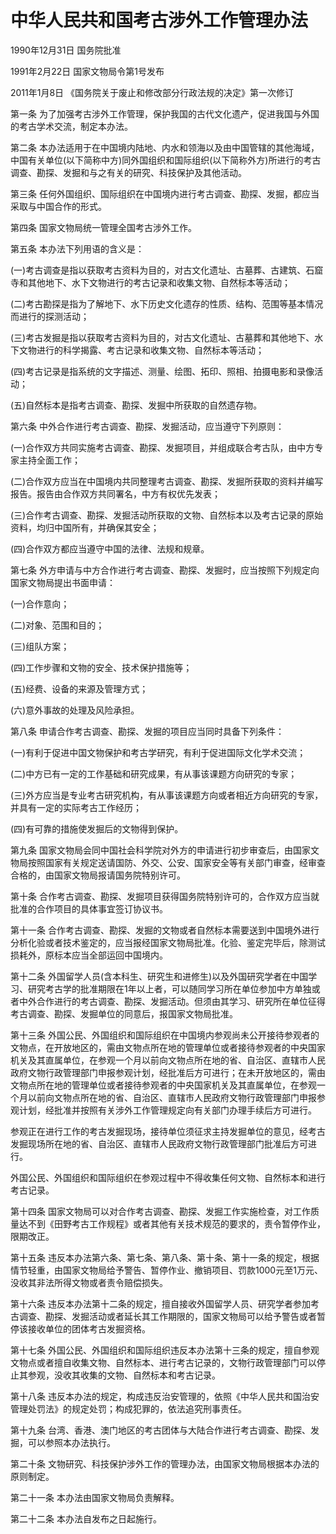# 中华人民共和国考古涉外工作管理办法

1990年12月31日 国务院批准　

1991年2月22日 国家文物局令第1号发布　

2011年1月8日 《国务院关于废止和修改部分行政法规的决定》第一次修订　

第一条 为了加强考古涉外工作管理，保护我国的古代文化遗产，促进我国与外国的考古学术交流，制定本办法。

第二条 本办法适用于在中国境内陆地、内水和领海以及由中国管辖的其他海域，中国有关单位(以下简称中方)同外国组织和国际组织(以下简称外方)所进行的考古调查、勘探、发掘和与之有关的研究、科技保护及其他活动。

第三条 任何外国组织、国际组织在中国境内进行考古调查、勘探、发掘，都应当采取与中国合作的形式。

第四条 国家文物局统一管理全国考古涉外工作。

第五条 本办法下列用语的含义是：

(一)考古调查是指以获取考古资料为目的，对古文化遗址、古墓葬、古建筑、石窟寺和其他地下、水下文物进行的考古记录和收集文物、自然标本等活动；

(二)考古勘探是指为了解地下、水下历史文化遗存的性质、结构、范围等基本情况而进行的探测活动；

(三)考古发掘是指以获取考古资料为目的，对古文化遗址、古墓葬和其他地下、水下文物进行的科学揭露、考古记录和收集文物、自然标本等活动；

(四)考古记录是指系统的文字描述、测量、绘图、拓印、照相、拍摄电影和录像活动；

(五)自然标本是指考古调查、勘探、发掘中所获取的自然遗存物。

第六条 中外合作进行考古调查、勘探、发掘活动，应当遵守下列原则：

(一)合作双方共同实施考古调查、勘探、发掘项目，并组成联合考古队，由中方专家主持全面工作；

(二)合作双方应当在中国境内共同整理考古调查、勘探、发掘所获取的资料并编写报告。报告由合作双方共同署名，中方有权优先发表；

(三)合作考古调查、勘探、发掘活动所获取的文物、自然标本以及考古记录的原始资料，均归中国所有，并确保其安全；

(四)合作双方都应当遵守中国的法律、法规和规章。

第七条 外方申请与中方合作进行考古调查、勘探、发掘时，应当按照下列规定向国家文物局提出书面申请：

(一)合作意向；

(二)对象、范围和目的；

(三)组队方案；

(四)工作步骤和文物的安全、技术保护措施等；

(五)经费、设备的来源及管理方式；

(六)意外事故的处理及风险承担。

第八条 申请合作考古调查、勘探、发掘的项目应当同时具备下列条件：

(一)有利于促进中国文物保护和考古学研究，有利于促进国际文化学术交流；

(二)中方已有一定的工作基础和研究成果，有从事该课题方向研究的专家；

(三)外方应当是专业考古研究机构，有从事该课题方向或者相近方向研究的专家，并具有一定的实际考古工作经历；

(四)有可靠的措施使发掘后的文物得到保护。

第九条 国家文物局会同中国社会科学院对外方的申请进行初步审查后，由国家文物局按照国家有关规定送请国防、外交、公安、国家安全等有关部门审查，经审查合格的，由国家文物局报请国务院特别许可。

第十条 合作考古调查、勘探、发掘项目获得国务院特别许可的，合作双方应当就批准的合作项目的具体事宜签订协议书。

第十一条 合作考古调查、勘探、发掘的文物或者自然标本需要送到中国境外进行分析化验或者技术鉴定的，应当报经国家文物局批准。化验、鉴定完毕后，除测试损耗外，原标本应当全部运回中国境内。

第十二条 外国留学人员(含本科生、研究生和进修生)以及外国研究学者在中国学习、研究考古学的批准期限在1年以上者，可以随同学习所在单位参加中方单独或者中外合作进行的考古调查、勘探、发掘活动。但须由其学习、研究所在单位征得考古调查、勘探、发掘单位的同意后，报国家文物局批准。

第十三条 外国公民、外国组织和国际组织在中国境内参观尚未公开接待参观者的文物点，在开放地区的，需由文物点所在地的管理单位或者接待参观者的中央国家机关及其直属单位，在参观一个月以前向文物点所在地的省、自治区、直辖市人民政府文物行政管理部门申报参观计划，经批准后方可进行；在未开放地区的，需由文物点所在地的管理单位或者接待参观者的中央国家机关及其直属单位，在参观一个月以前向文物点所在地的省、自治区、直辖市人民政府文物行政管理部门申报参观计划，经批准并按照有关涉外工作管理规定向有关部门办理手续后方可进行。

参观正在进行工作的考古发掘现场，接待单位须征求主持发掘单位的意见，经考古发掘现场所在地的省、自治区、直辖市人民政府文物行政管理部门批准后方可进行。

外国公民、外国组织和国际组织在参观过程中不得收集任何文物、自然标本和进行考古记录。

第十四条 国家文物局可以对合作考古调查、勘探、发掘工作实施检查，对工作质量达不到《田野考古工作规程》或者其他有关技术规范的要求的，责令暂停作业，限期改正。

第十五条 违反本办法第六条、第七条、第八条、第十条、第十一条的规定，根据情节轻重，由国家文物局给予警告、暂停作业、撤销项目、罚款1000元至1万元、没收其非法所得文物或者责令赔偿损失。

第十六条 违反本办法第十二条的规定，擅自接收外国留学人员、研究学者参加考古调查、勘探、发掘活动或者延长其工作期限的，国家文物局可以给予警告或者暂停该接收单位的团体考古发掘资格。

第十七条 外国公民、外国组织和国际组织违反本办法第十三条的规定，擅自参观文物点或者擅自收集文物、自然标本、进行考古记录的，文物行政管理部门可以停止其参观，没收其收集的文物、自然标本和考古记录。

第十八条 违反本办法的规定，构成违反治安管理的，依照《中华人民共和国治安管理处罚法》的规定处罚；构成犯罪的，依法追究刑事责任。

第十九条 台湾、香港、澳门地区的考古团体与大陆合作进行考古调查、勘探、发掘，可以参照本办法执行。

第二十条 文物研究、科技保护涉外工作的管理办法，由国家文物局根据本办法的原则制定。

第二十一条 本办法由国家文物局负责解释。

第二十二条 本办法自发布之日起施行。
